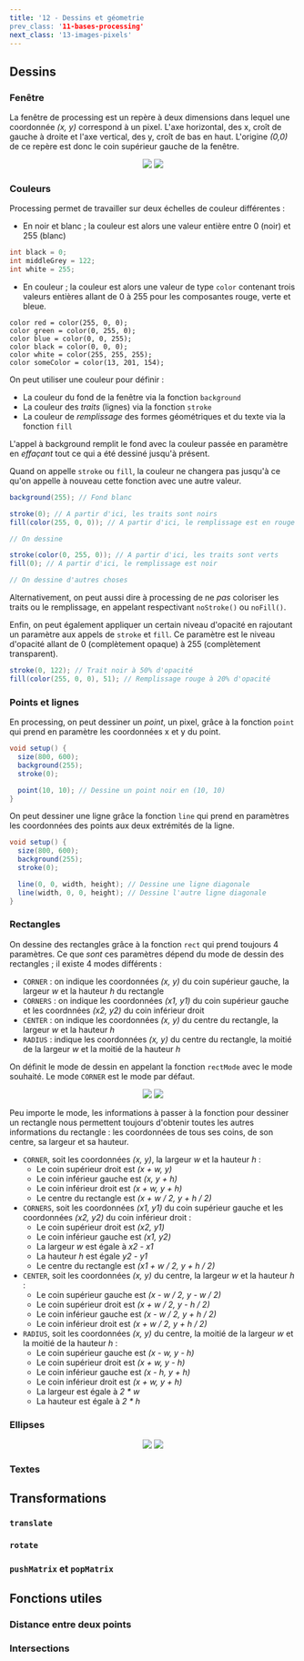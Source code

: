 ```yaml
---
title: '12 - Dessins et géometrie
prev_class: '11-bases-processing'
next_class: '13-images-pixels'
---
```


## Dessins
### Fenêtre

La fenêtre de processing est un repère à deux dimensions dans lequel une coordonnée *(x, y)* correspond à un pixel. L'axe horizontal, des x, croît de gauche à droite et l'axe vertical, des y, croît de bas en haut. L'origine *(0,0)* de ce repère est donc le coin supérieur gauche de la fenêtre.

<p align="center">
<img src="/stic/images/grid-processing-dm.svg" class="svg-dark-mode w-50"/>
<img src="/stic/images/grid-processing-lm.svg" class="svg-light-mode w-50"/>
</p>

### Couleurs
Processing permet de travailler sur deux échelles de couleur différentes :
- En noir et blanc ; la couleur est alors une valeur entière entre 0 (noir) et 255 (blanc)

```java
int black = 0;
int middleGrey = 122;
int white = 255;
```

- En couleur ; la couleur est alors une valeur de type `color` contenant trois valeurs entières allant de 0 à 255 pour les composantes rouge, verte et bleue.

```
color red = color(255, 0, 0);
color green = color(0, 255, 0);
color blue = color(0, 0, 255);
color black = color(0, 0, 0);
color white = color(255, 255, 255);
color someColor = color(13, 201, 154);
```

On peut utiliser une couleur pour définir :
- La couleur du fond de la fenêtre via la fonction `background`
- La couleur des *traits* (lignes) via la fonction `stroke` 
- La couleur de *remplissage* des formes géométriques et du texte via la fonction `fill`

L'appel à background remplit le fond avec la couleur passée en paramètre en *effaçant* tout ce qui a été dessiné jusqu'à présent.

Quand on appelle `stroke` ou `fill`, la couleur ne changera pas jusqu'à ce qu'on appelle à nouveau cette fonction avec une autre valeur.

```java
background(255); // Fond blanc

stroke(0); // A partir d'ici, les traits sont noirs
fill(color(255, 0, 0)); // A partir d'ici, le remplissage est en rouge

// On dessine

stroke(color(0, 255, 0)); // A partir d'ici, les traits sont verts
fill(0); // A partir d'ici, le remplissage est noir

// On dessine d'autres choses
```

Alternativement, on peut aussi dire à processing de ne *pas* coloriser les traits ou le remplissage, en appelant respectivant `noStroke()` ou `noFill()`. 

Enfin, on peut également appliquer un certain niveau d'opacité en rajoutant un paramètre aux appels de `stroke` et `fill`. Ce paramètre est le niveau d'opacité allant de 0 (complètement opaque) à 255 (complètement transparent).

```java
stroke(0, 122); // Trait noir à 50% d'opacité
fill(color(255, 0, 0), 51); // Remplissage rouge à 20% d'opacité
```

### Points et lignes

En processing, on peut dessiner un *point*, un pixel, grâce à la fonction `point` qui prend en paramètre les coordonnées x et y du point.

```java
void setup() {
  size(800, 600);
  background(255);
  stroke(0);

  point(10, 10); // Dessine un point noir en (10, 10)
}
```

On peut dessiner une ligne grâce la fonction `line` qui prend en paramètres les coordonnées des points aux deux extrémités de la ligne.

```java
void setup() {
  size(800, 600);
  background(255);
  stroke(0);

  line(0, 0, width, height); // Dessine une ligne diagonale
  line(width, 0, 0, height); // Dessine l'autre ligne diagonale
}
```

### Rectangles

On dessine des rectangles grâce à la fonction `rect` qui prend toujours 4 paramètres. Ce que *sont* ces paramètres dépend du mode de dessin des rectangles ; il existe 4 modes différents :

- `CORNER` : on indique les coordonnées *(x, y)* du coin supérieur gauche, la largeur *w* et la hauteur *h* du rectangle
- `CORNERS` : on indique les coordonnées *(x1, y1)* du coin supérieur gauche et les coordnnées *(x2, y2)* du coin inférieur droit
- `CENTER` : on indique les coordonnées *(x, y)* du centre du rectangle, la largeur *w* et la hauteur *h*
- `RADIUS` : indique les coordonnées *(x, y)* du centre du rectangle, la moitié de la largeur *w* et la moitié de la hauteur *h* 

On définit le mode de dessin en appelant la fonction `rectMode` avec le mode souhaité. Le mode `CORNER` est le mode par défaut.
<p align="center">
<img src="/stic/images/rect-dm.svg" class="svg-dark-mode w-75"/>
<img src="/stic/images/rect-lm.svg" class="svg-light-mode w-75"/>
</p>

Peu importe le mode, les informations à passer à la fonction pour dessiner un rectangle nous permettent toujours d'obtenir toutes les autres informations du rectangle : les coordonnées de tous ses coins, de son centre, sa largeur et sa hauteur.

- `CORNER`, soit les coordonnées *(x, y)*, la largeur *w* et la hauteur *h* :
	- Le coin supérieur droit est *(x + w, y)*
	- Le coin inférieur gauche est *(x, y + h)*
	- Le coin inférieur droit est *(x + w, y + h)*
	- Le centre du rectangle est *(x + w / 2, y + h / 2)*
- `CORNERS`, soit les coordonnées *(x1, y1)* du coin supérieur gauche et les coordonnées *(x2, y2)* du coin inférieur droit :
	- Le coin supérieur droit est *(x2, y1)*
	- Le coin inférieur gauche est *(x1, y2)*
	- La largeur *w* est égale à *x2 - x1*
	- La hauteur *h* est égale *y2 - y1*
	- Le centre du rectangle est *(x1 + w / 2, y + h / 2)*
- `CENTER`, soit les coordonnées *(x, y)* du centre, la largeur *w* et la hauteur *h* :
	- Le coin supérieur gauche est *(x - w / 2, y - w / 2)*
	- Le coin supérieur droit est *(x + w / 2, y - h / 2)*
	- Le coin inférieur gauche est *(x - w / 2, y + h / 2)*
	- Le coin inférieur droit est *(x + w / 2, y + h / 2)*
- `RADIUS`, soit les coordonnées *(x, y)* du centre, la moitié de la largeur *w* et la moitié de la hauteur *h* :
	- Le coin supérieur gauche est *(x - w, y - h)*
	- Le coin supérieur droit est *(x + w, y - h)*
	- Le coin inférieur gauche est *(x - h, y + h)*
	- Le coin inférieur droit est *(x + w, y + h)*
	- La largeur est égale à *2 \* w*
	- La hauteur est égale à *2 \* h*

### Ellipses

<p align="center">
<img src="/stic/images/ellipse-dm.svg" class="svg-dark-mode w-75"/>
<img src="/stic/images/ellipse-lm.svg" class="svg-light-mode w-75"/>
</p>


### Textes


## Transformations 
### `translate`
### `rotate`
### `pushMatrix` et `popMatrix`


## Fonctions utiles
### Distance entre deux points
### Intersections

